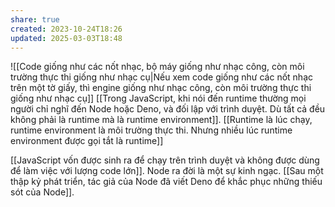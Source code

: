 ```yaml
---
share: true
created: 2023-10-24T18:26
updated: 2025-03-03T18:48
---
```

![[Code giống như các nốt nhạc, bộ máy giống như nhạc công, còn môi trường thực thi giống như nhạc cụ|Nếu xem code giống như các nốt nhạc trên một tờ giấy, thì engine giống như nhạc công, còn môi trường thực thi giống như nhạc cụ]]
[[Trong JavaScript, khi nói đến runtime thường mọi người chỉ nghĩ đến Node hoặc Deno, và đối lập với trình duyệt. Dù tất cả đều không phải là runtime mà là runtime environment]]. [[Runtime là lúc chạy, runtime environment là môi trường thực thi. Nhưng nhiều lúc runtime environment được gọi tắt là runtime]]

[[JavaScript vốn được sinh ra để chạy trên trình duyệt và không được dùng để làm việc với lượng code lớn]]. Node ra đời là một sự kinh ngạc. [[Sau một thập kỷ phát triển, tác giả của Node đã viết Deno để khắc phục những thiếu sót của Node]].